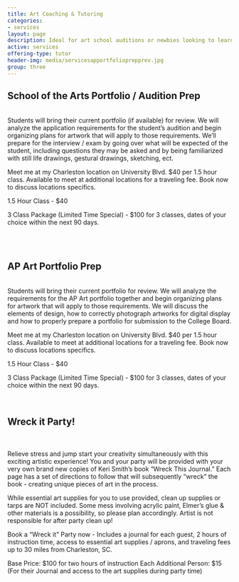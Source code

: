 ```yaml
---
title: Art Coaching & Tutoring
categories:
- services
layout: page
description: Ideal for art school auditions or newbies looking to learn the ropes
active: services
offering-type: tutor
header-img: media/servicesapportfolioprepprev.jpg
group: three
---
```


## School of the Arts Portfolio / Audition Prep
<br>
Students will bring their current portfolio (if available) for review. We will analyze the application requirements for the student’s audition and begin organizing plans for artwork that will apply to those requirements. We’ll prepare for the interview / exam by going over what will be expected of the student, including questions they may be asked and by being familiarized with still life drawings, gestural drawings, sketching, ect.

Meet me at my Charleston location on University Blvd. $40 per 1.5 hour class. Available to meet at additional locations for a traveling fee. Book now to discuss locations specifics.

1.5 Hour Class - $40

3 Class Package (Limited Time Special) - $100 for 3 classes, dates of your choice within the next 90 days.

<br>
<br>

## AP Art Portfolio Prep

<br>
Students will bring their current portfolio for review. We will analyze the requirements for the AP Art portfolio together and begin organizing plans for artwork that will apply to those requirements. We will discuss the elements of design, how to correctly photograph artworks for digital display and how to properly prepare a portfolio for submission to the College Board.

Meet me at my Charleston location on University Blvd. $40 per 1.5 hour class. Available to meet at additional locations for a traveling fee. Book now to discuss locations specifics.

1.5 Hour Class - $40

3 Class Package (Limited Time Special) - $100 for 3 classes, dates of your choice within the next 90 days.

<br>

## Wreck it Party! 
<br><br>
Relieve stress and jump start your creativity simultaneously with this exciting artistic experience! You and your party will be provided with your very own brand new copies of Keri Smith’s book “Wreck This Journal.” Each page has a set of directions to follow that will subsequently “wreck” the book - creating unique pieces of art in the process.

While essential art supplies for you to use provided, clean up supplies or tarps are NOT included. Some mess involving acrylic paint, Elmer’s glue & other materials is a possibility, so please plan accordingly. Artist is not responsible for after party clean up!

Book a “Wreck it” Party now - Includes a journal for each guest, 2 hours of instruction time, access to essential art supplies / aprons, and traveling fees up to 30 miles from Charleston, SC.

Base Price: $100 for two hours of instruction 
Each Additional Person: $15 (For their Journal and access to the art supplies during party time)
